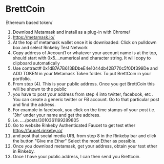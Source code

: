 # BrettCoin
Ethereum based token/ <br />
1. Download Metamask and install as a plug-in with Chrome/ <br />
2. https://metamask.io/ <br />
3. At the top of metamask wallet once it is downloaded: Click on pulldown box and select Rinkeby Test Network <br />
4. Copy address of Account1 or whatever your account name is at the top, should start with 0x5....numerical and character string. It will copy to clipboard automatically <br />
5. Use contract# 0x1dB7A7B613BDbeE4e1044db42B770c5f0Df399De and ADD TOKEN in your Metamask Token folder. To put BrettCoin in your portfolio.
6. From step (4). This is your public address. Once you get BrettCoin this will be shown to the public<br />
7. you have to post your address from step 4 into twitter, facebook, etc . You can create a generic twitter or FB account. Go to that particular post and find the address. <br />
8. For example in facebook, you click on the time stamps of your post i.e. '3hr' under your name and get the address. <br />
9. i.e. ..../posts/3010361199289805 <br />
10. Go to website Rinkeby Authenticated Faucet to get test ether https://faucet.rinkeby.io/ <br />
11. and post that social media URL from step 8 in the Rinkeby bar and click the button "Give me Ether" Select the most Ether as possible. <br />
12. Once you download metamask, get your address, obtain your test ether in Rinkeby. <br />
13. Once I have your public address, I can then send you Brettcoin.
